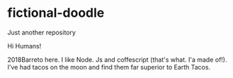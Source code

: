 # fictional-doodle
Just another repository



Hi Humans!

2018Barreto here. I like Node. Js and coffescript (that's what. I'a made of!).
I've had tacos on the moon and find them far superior to Earth Tacos.
